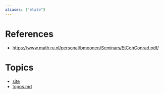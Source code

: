 ```yaml
---
aliases: ["étale"]
---
```


# References
- <https://www.math.ru.nl/personal/bmoonen/Seminars/EtCohConrad.pdf/>

# Topics

- [site](site)
- [topos.md](topos.md)